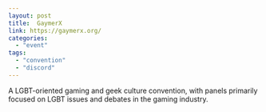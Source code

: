 ```yaml
---
layout: post
title:  GaymerX
link: https://gaymerx.org/
categories: 
  - "event"
tags:
  - "convention"
  - "discord"
---
```


A LGBT-oriented gaming and geek culture convention, with panels primarily focused on LGBT issues and debates in the gaming industry.
